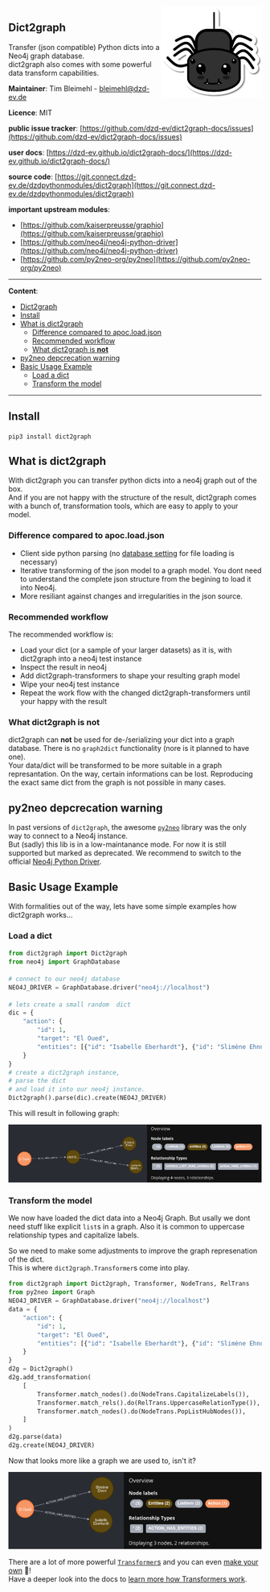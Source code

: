 <img align="right" alt=" " width="200px" src="logo.png">



## Dict2graph

Transfer (json compatible) Python dicts into a Neo4j graph database.  
dict2graph also comes with some powerful data transform capabilities.

**Maintainer**: Tim Bleimehl - bleimehl@dzd-ev.de

**Licence**: MIT

**public issue tracker**: [https://github.com/dzd-ev/dict2graph-docs/issues](https://github.com/dzd-ev/dict2graph-docs/issues)

**user docs**: [https://dzd-ev.github.io/dict2graph-docs/](https://dzd-ev.github.io/dict2graph-docs/)

**source code**: [https://git.connect.dzd-ev.de/dzdpythonmodules/dict2graph](https://git.connect.dzd-ev.de/dzdpythonmodules/dict2graph)

**important upstream modules**:

* [https://github.com/kaiserpreusse/graphio](https://github.com/kaiserpreusse/graphio)  
* [https://github.com/neo4j/neo4j-python-driver](https://github.com/neo4j/neo4j-python-driver)  
* [https://github.com/py2neo-org/py2neo](https://github.com/py2neo-org/py2neo)  

----

**Content**:

- [Dict2graph](#dict2graph)
- [Install](#install)
- [What is dict2graph](#what-is-dict2graph)
  - [Difference compared to apoc.load.json](#difference-compared-to-apocloadjson)
  - [Recommended workflow](#recommended-workflow)
  - [What dict2graph is **not**](#what-dict2graph-is-not)
- [py2neo depcrecation warning](#py2neo-depcrecation-warning)
- [Basic Usage Example](#basic-usage-example)
  - [Load a dict](#load-a-dict)
  - [Transform the model](#transform-the-model)

----

## Install

`pip3 install dict2graph`

## What is dict2graph 

With dict2graph you can transfer python dicts into a neo4j graph out of the box.  
And if you are not happy with the structure of the result, dict2graph comes with a bunch of, transformation tools, which are easy to apply to your model.


### Difference compared to apoc.load.json

* Client side python parsing (no [database setting](https://neo4j.com/labs/apoc/4.1/overview/apoc.load/apoc.load.json/#_reading_from_a_file) for file loading is necessary)
* Iterative transforming of the json model to a graph model. You dont need to understand the complete json structure from the begining to load it into Neo4j.
* More resiliant against changes and irregularities in the json source. 

### Recommended workflow

The recommended workflow is:

- Load your dict (or a sample of your larger datasets) as it is, with dict2graph into a neo4j test instance
- Inspect the result in neo4j
- Add dict2graph-transformers to shape your resulting graph model
- Wipe your neo4j test instance
- Repeat the work flow with the changed dict2graph-transformers until your happy with the result

### What dict2graph is **not**

dict2graph can **not** be used for de-/serializing your dict into a graph database. There is no `graph2dict` functionality (nore is it planned to have one).  
Your data/dict will be transformed to be more suitable in a graph represantation. On the way, certain informations can be lost. Reproducing the exact same dict from the graph is not possible in many cases.

## py2neo depcrecation warning

In past versions of `dict2graph`, the awesome [`py2neo`](https://py2neo.org/2021.1/) library was the only way to connect to a Neo4j instance.  
But (sadly) this lib is in a low-maintanance mode. For now it is still supported but marked as deprecated. We recommend to switch to the official [Neo4j Python Driver](https://neo4j.com/docs/api/python-driver/current/). 

## Basic Usage Example

With formalities out of the way, lets have some simple examples how dict2graph works...

### Load a dict


```python
from dict2graph import Dict2graph
from neo4j import GraphDatabase

# connect to our neo4j database
NEO4J_DRIVER = GraphDatabase.driver("neo4j://localhost")

# lets create a small random  dict
dic = {
    "action": {
        "id": 1,
        "target": "El Oued",
        "entities": [{"id": "Isabelle Eberhardt"}, {"id": "Slimène Ehnni"}],
    }
}
# create a dict2graph instance, 
# parse the dict 
# and load it into our neo4j instance.
Dict2graph().parse(dic).create(NEO4J_DRIVER)
```

This will result in following graph:

![](dict2graph_docs/img/readme_basic_example.png "Result example 1")

### Transform the model

We now have loaded the dict data into a Neo4j Graph. But usally we dont need stuff like explicit `list`s in a graph. Also it is common to uppercase relationship types and capitalize labels.

So we need to make some adjustments to improve the graph represenation of the dict.  
This is where `dict2graph.Transformer`s come into play.

```python
from dict2graph import Dict2graph, Transformer, NodeTrans, RelTrans
from py2neo import Graph
NEO4J_DRIVER = GraphDatabase.driver("neo4j://localhost")
data = {
    "action": {
        "id": 1,
        "target": "El Oued",
        "entities": [{"id": "Isabelle Eberhardt"}, {"id": "Slimène Ehnni"}],
    }
}
d2g = Dict2graph()
d2g.add_transformation(
    [
        Transformer.match_nodes().do(NodeTrans.CapitalizeLabels()),
        Transformer.match_rels().do(RelTrans.UppercaseRelationType()),
        Transformer.match_nodes().do(NodeTrans.PopListHubNodes()),
    ]
)
d2g.parse(data)
d2g.create(NEO4J_DRIVER)
```

Now that looks more like a graph we are used to, isn't it?

![](dict2graph_docs/img/readme_basic_example_trans.png "Result example 1")

 There are a lot of more powerful [`Transformer`s](https://dzd-ev.github.io/dict2graph-docs/list_generic_transformer) and you can even [make your own](https://dzd-ev.github.io/dict2graph-docs/diy_transformer/) 🚀!  
 Have a deeper look into the docs to [learn more how Transformers work](https://dzd-ev.github.io/dict2graph-docs/use_transformers/).